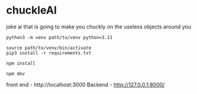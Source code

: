 # chuckleAI
joke ai that is going to make you chuckly on the useless objects around you

```
python3 -m venv path/to/venv python=3.11
```

```
source path/to/venv/bin/activate
pip3 install -r requirements.txt
```

```
npm install
```

```
npm dev
```

front end - http://localhost:3000
Backend - http://127.0.0.1:8000/
